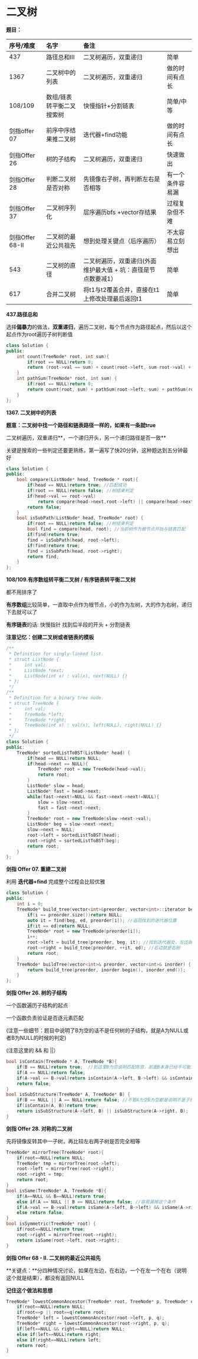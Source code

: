 # 二叉树

**题目：**

| 序号/难度 | 名字 | 备注 |  |
| :--- | :--- | :--- | :--- |
| 437 | 路径总和Ⅲ | 二叉树遍历，双重递归 | 简单 |
| 1367 | 二叉树中的列表 | 二叉树遍历，双重递归 | 做的时间有点长 |
| 108/109 | 数组/链表转平衡二叉搜索树 | 快慢指针+分割链表 | 简单/中等 |
| 剑指offer 07 | 前序中序结果推二叉树 | 迭代器+find功能 | 做的时间有点长 |
| 剑指Offer 26 | 树的子结构 | 二叉树遍历，双重递归 | 快速做出 |
| 剑指Offer 28 | 判断二叉树是否对称 | 先镜像右子树，再判断左右是否相等 | 有一个条件容易漏 |
| 剑指Offer 37 | 二叉树序列化 | 层序遍历bfs +vector存结果 | 过程复杂但不难 |
| 剑指Offer 68-II | 二叉树的最近公共祖先 | 想到处理关键点（后序遍历） | 不太容易立刻想出 |
| 543 | 二叉树的直径 | 二叉树遍历，双重递归\(外面维护最大值 + 坑：直径是节点数要减1） | 简单 |
| 617 | 合并二叉树 | 将t1与t2覆盖合并，直接在t1上修改处理最后返回t1 | 简单 |

**437.路径总和**

选择**偏暴力**的做法，**双重递归**，遍历二叉树，每个节点作为路径起点，然后以这个起点作为root遍历子树判断值

```cpp
class Solution {
public:
    int count(TreeNode* root, int sum){
        if(root == NULL)return 0;
        return (root->val == sum) + count(root->left, sum-root->val) + count(root->right, sum - root->val);
    }
    int pathSum(TreeNode* root, int sum) {
        if(root == NULL)return 0;
        return count(root, sum) + pathSum(root->left, sum) + pathSum(root->right, sum);
    }
};
```

**1367. 二叉树中的列表**

**题意：二叉树中找一个路径和链表路径一样的，如果有一条就true**

二叉树遍历，双重递归**，一个递归开头，另一个递归路径是否一致**

关键是搜索的一些判定还要更熟练，第一遍写了快20分钟，这种题达到五分钟最好

```cpp
class Solution {
public:
    bool compare(ListNode* head, TreeNode * root){
        if(head == NULL)return true; //匹配成功
        if(root == NULL)return false; //树结束判定
        if(head->val == root->val) 
            return compare(head->next,root->left) || compare(head->next, root->right);
        return false;
    }
    bool isSubPath(ListNode* head, TreeNode* root) {
        if(root == NULL)return false; //树结束判定
        bool find = compare(head, root); //当前树作为根节点开始与链表匹配
        if(find)return true;
        find = isSubPath(head, root->left);
        if(find)return true;
        find = isSubPath(head, root->right);
        return find;
    }
};
```

**108/109.有序数组转平衡二叉树 / 有序链表转平衡二叉树** 

都不用排序了

**有序数组**比较简单，一直取中点作为根节点，小的作为左树，大的作为右树，递归下去就可以了

**有序链表**的话: 快慢指针 找到后半段的开头 + 分割链表

**注意记忆：创建二叉树或者链表的模板**

```cpp
/**
 * Definition for singly-linked list.
 * struct ListNode {
 *     int val;
 *     ListNode *next;
 *     ListNode(int x) : val(x), next(NULL) {}
 * };
 */
/**
 * Definition for a binary tree node.
 * struct TreeNode {
 *     int val;
 *     TreeNode *left;
 *     TreeNode *right;
 *     TreeNode(int x) : val(x), left(NULL), right(NULL) {}
 * };
 */
class Solution {
public:
    TreeNode* sortedListToBST(ListNode* head) {
        if(head == NULL)return NULL;
        if(head->next == NULL){
            TreeNode* root = new TreeNode(head->val);
            return root;
        }
        ListNode* slow = head;
        ListNode* fast = head->next;
        while(fast->next!=NULL && fast->next->next!=NULL){
            slow = slow->next;
            fast = fast->next->next;
        }
        TreeNode* root = new TreeNode(slow->next->val);
        ListNode* beg = slow->next->next;
        slow->next = NULL;
        root->left = sortedListToBST(head);
        root->right = sortedListToBST(beg);
        return root;
    }
};
```

**剑指 Offer 07. 重建二叉树**

利用 **迭代器+find** 完成整个过程会比较优雅

```cpp
class Solution {
public:
    int i = 0;
    TreeNode* build_tree(vector<int>&preorder, vector<int>::iterator beg, vector<int>::iterator ed){
        if(i == preorder.size())return NULL;
        auto it = find(beg, ed, preorder[i]); //返回找到的迭代器位置
        if(it == ed)return NULL;
        TreeNode* root = new TreeNode(preorder[i]);
        i++;
        root->left = build_tree(preorder, beg, it); //找到迭代器处，左边就是左树
        root->right = build_tree(preorder, ++it, ed); //右边就是右树
        return root;
    }
    TreeNode* buildTree(vector<int>& preorder, vector<int>& inorder) {
        return build_tree(preorder, inorder.begin(), inorder.end());
    }
};
```

**剑指 Offer 26. 树的子结构**

一个函数遍历子结构的起点

一个函数负责验证是否逐元素匹配

\(注意一些细节：题目中说明了B为空的话不是任何树的子结构，就是A为NULL或者B为NULL的时候的判定\)

\(注意这里的 && 和 \|\|）

```cpp
bool isContain(TreeNode * A, TreeNode *B){
    if(B == NULL)return true;  //到这里B为空说明匹配陈宫，前面B本身已经不可能为空
    if(A == NULL)return false; 
    if(A->val == B->val)return isContain(A->left, B->left) && isContain(A->right, B->right);
    return false;
}
bool isSubStructure(TreeNode* A, TreeNode* B) {
    if(B == NULL || A == NULL)return false; //不管A为空B为空都是说明不是子结构
    if(isContain(A, B))return true;
    return isSubStructure(A->left, B) || isSubStructure(A->right, B);
}
```

**剑指 Offer 28. 对称的二叉树**

先将镜像反转其中一子树，再比较左右两子树是否完全相等

```cpp
TreeNode* mirrorTree(TreeNode* root){
    if(root==NULL)return NULL;
    TreeNode* tmp = mirrorTree(root->left);
    root->left = mirrorTree(root->right);
    root->right = tmp;
    return root;
}
bool isSame(TreeNode* A, TreeNode *B){
    if(A==NULL && B==NULL)return true;
    else if(A == NULL || B == NULL)return false; //容易漏掉这个条件
    if(A->val == B->val)return isSame(A->left, B->left) && isSame(A->right, B->right);
    else return false;
}
bool isSymmetric(TreeNode* root) {
    if(root==NULL)return true;
    root->right = mirrorTree(root->right);
    return isSame(root->left, root->right);
}
```

**剑指 Offer 68 - II. 二叉树的最近公共祖先**

**关键点：**分四种情况讨论，如果在左边，在右边，一个在左一个在右（说明这个就是结果），都没有返回NULL

**记住这个做法和思想**

```cpp
TreeNode* lowestCommonAncestor(TreeNode* root, TreeNode* p, TreeNode* q) {
    if(root==NULL)return NULL;
    if(root==p || root==q)return root;
    TreeNode* left = lowestCommonAncestor(root->left, p, q);
    TreeNode* right = lowestCommonAncestor(root->right, p, q);
    if(left==NULL && right==NULL)return NULL;
    else if(left==NULL)return right;
    else if(right==NULL)return left;
    return root; 
}
```

